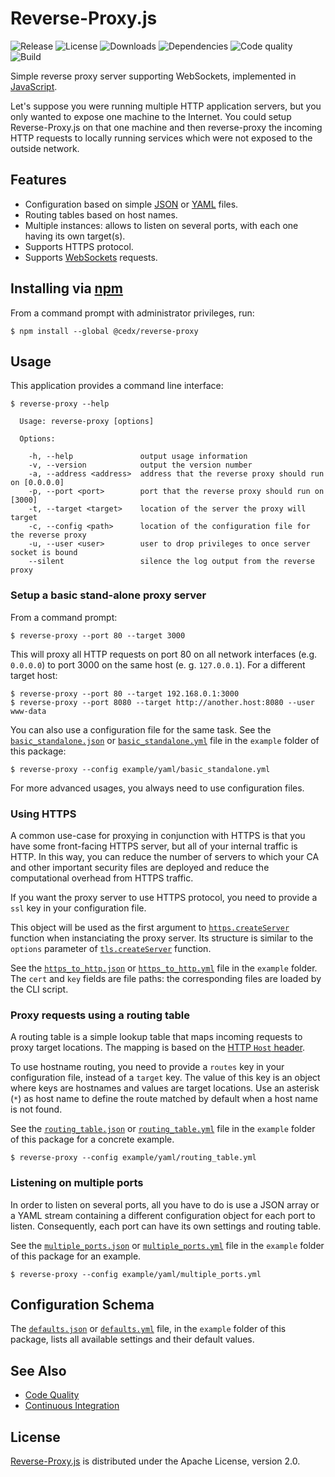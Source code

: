 # Reverse-Proxy.js
![Release](https://img.shields.io/npm/v/@cedx/reverse-proxy.svg) ![License](https://img.shields.io/npm/l/@cedx/reverse-proxy.svg) ![Downloads](https://img.shields.io/npm/dt/@cedx/reverse-proxy.svg) ![Dependencies](https://img.shields.io/david/cedx/reverse-proxy.js.svg) ![Code quality](https://img.shields.io/codacy/grade/7e77794f9b9844bda7af9051f1e799f0.svg) ![Build](https://img.shields.io/travis/cedx/reverse-proxy.js.svg)

Simple reverse proxy server supporting WebSockets, implemented in [JavaScript](https://developer.mozilla.org/en-US/docs/Web/JavaScript).

Let's suppose you were running multiple HTTP application servers, but you only wanted to expose one machine to the Internet. You could setup Reverse-Proxy.js on that one machine and then reverse-proxy the incoming HTTP requests to locally running services which were not exposed to the outside network.

## Features
- Configuration based on simple [JSON](http://www.json.org) or [YAML](http://yaml.org) files.
- Routing tables based on host names.
- Multiple instances: allows to listen on several ports, with each one having its own target(s).
- Supports HTTPS protocol.
- Supports [WebSockets](https://en.wikipedia.org/wiki/WebSocket) requests.

## Installing via [npm](https://www.npmjs.com)
From a command prompt with administrator privileges, run:

```shell
$ npm install --global @cedx/reverse-proxy
```

## Usage
This application provides a command line interface:

```
$ reverse-proxy --help

  Usage: reverse-proxy [options]

  Options:

    -h, --help               output usage information
    -v, --version            output the version number
    -a, --address <address>  address that the reverse proxy should run on [0.0.0.0]
    -p, --port <port>        port that the reverse proxy should run on [3000]
    -t, --target <target>    location of the server the proxy will target
    -c, --config <path>      location of the configuration file for the reverse proxy
    -u, --user <user>        user to drop privileges to once server socket is bound
    --silent                 silence the log output from the reverse proxy
```

### Setup a basic stand-alone proxy server
From a command prompt:

```shell
$ reverse-proxy --port 80 --target 3000
```

This will proxy all HTTP requests on port 80 on all network interfaces (e.g. `0.0.0.0`) to port 3000 on the same host (e. g. `127.0.0.1`). For a different target host:

```shell
$ reverse-proxy --port 80 --target 192.168.0.1:3000
$ reverse-proxy --port 8080 --target http://another.host:8080 --user www-data
```

You can also use a configuration file for the same task. See the [`basic_standalone.json`](https://github.com/cedx/reverse-proxy.js/blob/master/example/json/basic_standalone.json) or [`basic_standalone.yml`](https://github.com/cedx/reverse-proxy.js/blob/master/example/yaml/basic_standalone.yml) file in the `example` folder of this package:

```shell
$ reverse-proxy --config example/yaml/basic_standalone.yml
```

For more advanced usages, you always need to use configuration files.

### Using HTTPS
A common use-case for proxying in conjunction with HTTPS is that you have some front-facing HTTPS server, but all of your internal traffic is HTTP. In this way, you can reduce the number of servers to which your CA and other important security files are deployed and reduce the computational overhead from HTTPS traffic.

If you want the proxy server to use HTTPS protocol, you need to provide a `ssl` key in your configuration file.

This object will be used as the first argument to [`https.createServer`](http://nodejs.org/api/https.html#https_https_createserver_options_requestlistener) function when instanciating the proxy server.
Its structure is similar to the `options` parameter of [`tls.createServer`](http://nodejs.org/api/tls.html#tls_tls_createserver_options_secureconnectionlistener) function.

See the [`https_to_http.json`](https://github.com/cedx/reverse-proxy.js/blob/master/example/json/https_to_http.json) or [`https_to_http.yml`](https://github.com/cedx/reverse-proxy.js/blob/master/example/yaml/https_to_http.yml) file in the `example` folder. The `cert` and `key` fields are file paths: the corresponding files are loaded by the CLI script.

### Proxy requests using a routing table
A routing table is a simple lookup table that maps incoming requests to proxy target locations. The mapping is based on the [HTTP `Host` header](http://www.w3.org/Protocols/rfc2616/rfc2616-sec14.html).

To use hostname routing, you need to provide a `routes` key in your configuration file, instead of a `target` key. The value of this key is an object where keys are hostnames and values are target locations.
Use an asterisk (`*`) as host name to define the route matched by default when a host name is not found.

See the [`routing_table.json`](https://github.com/cedx/reverse-proxy.js/blob/master/example/json/routing_table.json) or [`routing_table.yml`](https://github.com/cedx/reverse-proxy.js/blob/master/example/yaml/routing_table.yml) file in the `example` folder of this package for a concrete example.

```shell
$ reverse-proxy --config example/yaml/routing_table.yml
```

### Listening on multiple ports
In order to listen on several ports, all you have to do is use a JSON array or a YAML stream containing a different configuration object for each port to listen. Consequently, each port can have its own settings and routing table.

See the [`multiple_ports.json`](https://github.com/cedx/reverse-proxy.js/blob/master/example/json/multiple_ports.json) or [`multiple_ports.yml`](https://github.com/cedx/reverse-proxy.js/blob/master/example/yaml/multiple_ports.yml) file in the `example` folder of this package for an example.

```shell
$ reverse-proxy --config example/yaml/multiple_ports.yml
```

## Configuration Schema
The [`defaults.json`](https://github.com/cedx/reverse-proxy.js/blob/master/example/json/defaults.json) or [`defaults.yml`](https://github.com/cedx/reverse-proxy.js/blob/master/example/yaml/defaults.yml) file, in the `example` folder of this package, lists all available settings and their default values.

## See Also
- [Code Quality](https://www.codacy.com/app/cedx/reverse-proxy-js)
- [Continuous Integration](https://travis-ci.org/cedx/reverse-proxy.js)

## License
[Reverse-Proxy.js](https://github.com/cedx/reverse-proxy.js) is distributed under the Apache License, version 2.0.
